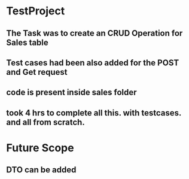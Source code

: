 # TestProject


## The Task was to create an CRUD Operation for Sales table
## Test cases had been also added for the POST and Get request
## code is present inside sales folder 
## took 4 hrs to complete all this. with testcases. and all from scratch.

# Future Scope 
## DTO can be added